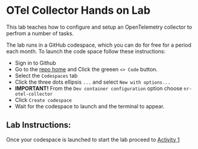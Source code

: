 # OTel Collector Hands on Lab

This lab teaches how to configure and setup an OpenTelemetry collector to perfrom a number of tasks. 

The lab runs in a GitHub codespace, which you can do for free for a period each month. To launch the code space follow these instructions: 

- Sign in to Github
- Go to the [repo home](https://github.com/newrelic-experimental/tsm-enablement-workshops) and Click the greeen `<> Code` button.
- Select the `Codespaces` tab
- Click the three dots ellipsis `...` and select `New with options...`
- **IMPORTANT!** From the `Dev container configuration` option choose `nr-otel-collector`
- Click `Create codespace`
- Wait for the codespace to launch and the terminal to appear.


## Lab Instructions:

Once your codespace is launched to start the lab proceed to [Activity 1](Activity-1.md)

